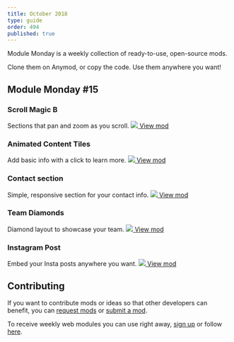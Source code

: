```yaml
---
title: October 2018
type: guide
order: 494
published: true
---
```


Module Monday is a weekly collection of ready-to-use, open-source mods.

Clone them on Anymod, or copy the code. Use them anywhere you want!

## Module Monday #15

### Scroll Magic B
Sections that pan and zoom as you scroll.
<a href="https://anymod.com/mod/nbkdn?v=20">
  <img src="https://res.cloudinary.com/component/image/upload/v1538267842/scroll-magic_50_nzvmdg.gif"/>
</a>
<a class="button" href="https://anymod.com/mod/nbkdn?v=20">View mod</a>

### Animated Content Tiles
Add basic info with a click to learn more.
<a href="https://anymod.com/mod/kodkb?h1=50&h2=100&v=20">
  <img src="https://res.cloudinary.com/component/image/upload/v1538267842/tiles_zfofc5.gif"/>
</a>
<a class="button" href="https://anymod.com/mod/kodkb?h1=50&h2=100&v=20">View mod</a>

### Contact section
Simple, responsive section for your contact info.
<a href="https://anymod.com/mod/rbaaa?v=20">
  <img src="https://res.cloudinary.com/component/image/upload/v1538267841/contact_cw0c0b.png"/>
</a>
<a class="button" href="https://anymod.com/mod/rbaaa?v=20">View mod</a>

### Team Diamonds
Diamond layout to showcase your team.
<a href="https://anymod.com/mod/lmlbm?v=20">
  <img src="https://res.cloudinary.com/component/image/upload/v1538267842/team_50_vhl1an.gif"/>
</a>
<a class="button" href="https://anymod.com/mod/lmlbm?v=20">View mod</a>

### Instagram Post
Embed your Insta posts anywhere you want.
<a href="https://anymod.com/mod/oorra?v=20">
  <img src="https://res.cloudinary.com/component/image/upload/v1538267842/instagram_qtnj0p.png"/>
</a>
<a class="button" href="https://anymod.com/mod/oorra?v=20">View mod</a>

## Contributing
If you want to contribute mods or ideas so that other developers can benefit, you can [request mods](https://guide.anymod.com/v1/community/requests.html) or [submit a mod](https://guide.anymod.com/v1/community/contributing.html).

To receive weekly web modules you can use right away, [sign up](https://anymod.com) or follow [here](https://medium.com/anymod).